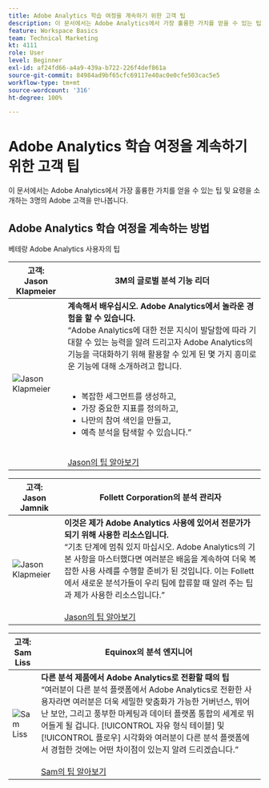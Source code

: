 ```yaml
---
title: Adobe Analytics 학습 여정을 계속하기 위한 고객 팁
description: 이 문서에서는 Adobe Analytics에서 가장 훌륭한 가치를 얻을 수 있는 팁 및 요령을 소개하는 3명의 Adobe 고객을 만나봅니다.
feature: Workspace Basics
team: Technical Marketing
kt: 4111
role: User
level: Beginner
exl-id: af24fd66-a4a9-439a-b722-226f4def861a
source-git-commit: 84984ad9bf65cfc69117e40ac0e0cfe503cac5e5
workflow-type: tm+mt
source-wordcount: '316'
ht-degree: 100%

---
```


# Adobe Analytics 학습 여정을 계속하기 위한 고객 팁

이 문서에서는 Adobe Analytics에서 가장 훌륭한 가치를 얻을 수 있는 팁 및 요령을 소개하는 3명의 Adobe 고객을 만나봅니다.

## Adobe Analytics 학습 여정을 계속하는 방법

베테랑 Adobe Analytics 사용자의 팁

| 고객:<br>Jason Klapmeier | 3M의 글로벌 분석 기능 리더 |
|------------|------------|
| ![Jason Klapmeier](assets/jasonklapmeier.jpg) | **계속해서 배우십시오. Adobe Analytics에서 놀라운 경험을 할 수 있습니다.** <br> “Adobe Analytics에 대한 전문 지식이 발달함에 따라 기대할 수 있는 능력을 알려 드리고자 Adobe Analytics의 기능을 극대화하기 위해 활용할 수 있게 된 몇 가지 흥미로운 기능에 대해 소개하려고 합니다. <br><br><ul><li>복잡한 세그먼트를 생성하고,</li><li>가장 중요한 지표를 정의하고,</li><li>나만의 참여 색인을 만들고,</li><li>예측 분석을 탐색할 수 있습니다.”</li></ul><br>[Jason의 팁 알아보기](https://experienceleaguecommunities.adobe.com/t5/Adobe-Analytics-Discussions/Incredible-Things-You-Can-Do-in-Adobe-Analytics/td-p/354333) |

| 고객:<br>Jason Jamnik | Follett Corporation의 분석 관리자 |
|------------|------------|
| ![Jason Klapmeier](assets/jasonjamnik.jpg) | **이것은 제가 Adobe Analytics 사용에 있어서 전문가가 되기 위해 사용한 리소스입니다.** <br> “기초 단계에 멈춰 있지 마십시오. Adobe Analytics의 기본 사항을 마스터했다면 여러분은 배움을 계속하여 더욱 복잡한 사용 사례를 수행할 준비가 된 것입니다. 이는 Follett에서 새로운 분석가들이 우리 팀에 합류할 때 알려 주는 팁과 제가 사용한 리소스입니다.”<br><br>[Jason의 팁 알아보기](https://experienceleaguecommunities.adobe.com/t5/Adobe-Analytics-Discussions/Here-are-the-resources-I-used-to-become-an-expert-at-using-Adobe/m-p/354226) |

| 고객:<br>Sam Liss | Equinox의 분석 엔지니어 |
|------------|------------|
| ![Sam Liss](assets/samliss.jpg) | **다른 분석 제품에서 Adobe Analytics로 전환할 때의 팁** <br> “여러분이 다른 분석 플랫폼에서 Adobe Analytics로 전환한 사용자라면 여러분은 더욱 세밀한 맞춤화가 가능한 거버넌스, 뛰어난 보안, 그리고 풍부한 마케팅과 데이터 플랫폼 통합의 세계로 뛰어들게 될 겁니다. [!UICONTROL 자유 형식 테이블] 및 [!UICONTROL 플로우] 시각화와 여러분이 다른 분석 플랫폼에서 경험한 것에는 어떤 차이점이 있는지 알려 드리겠습니다.”<br><br>[Sam의 팁 알아보기](https://experienceleaguecommunities.adobe.com/t5/Adobe-Analytics-Discussions/An-Analyst-s-Quick-Start-Guide-Switching-to-Adobe/td-p/354312) |
